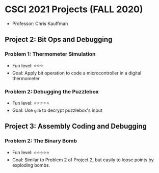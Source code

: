 # CSCI 2021 Projects (FALL 2020)

- Professor: Chris Kauffman

## Project 2: Bit Ops and Debugging
### Problem 1: Thermometer Simulation
- Fun level: ⭐️⭐️⭐️
- Goal: Apply bit operation to code a microcontroller in a digital thermometer
### Problem 2: Debugging the Puzzlebox
- Fun level: ⭐️⭐️⭐️⭐️⭐️
- Goal: Use `gdb` to decrypt puzzlebox's input 

## Project 3: Assembly Coding and Debugging
### Problem 2: The Binary Bomb
- Fun level: ⭐️⭐️⭐️⭐️⭐️
- Goal: Similar to Problem 2 of Project 2, but easily to loose points by exploding bombs.
